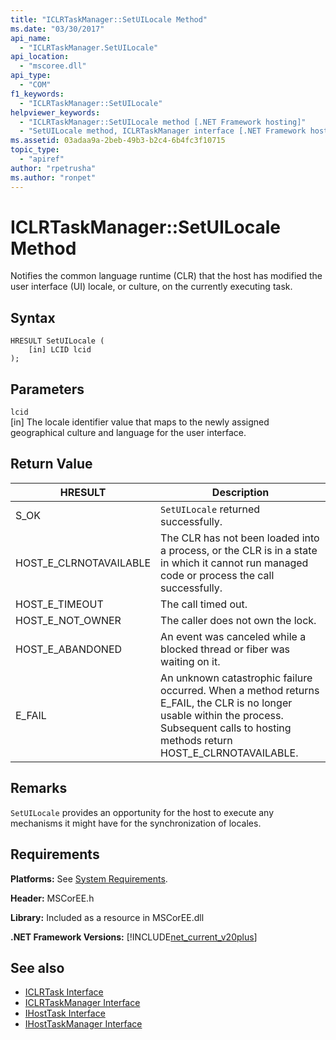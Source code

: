 ```yaml
---
title: "ICLRTaskManager::SetUILocale Method"
ms.date: "03/30/2017"
api_name: 
  - "ICLRTaskManager.SetUILocale"
api_location: 
  - "mscoree.dll"
api_type: 
  - "COM"
f1_keywords: 
  - "ICLRTaskManager::SetUILocale"
helpviewer_keywords: 
  - "ICLRTaskManager::SetUILocale method [.NET Framework hosting]"
  - "SetUILocale method, ICLRTaskManager interface [.NET Framework hosting]"
ms.assetid: 03adaa9a-2beb-49b3-b2c4-6b4fc3f10715
topic_type: 
  - "apiref"
author: "rpetrusha"
ms.author: "ronpet"
---
```

# ICLRTaskManager::SetUILocale Method
Notifies the common language runtime (CLR) that the host has modified the user interface (UI) locale, or culture, on the currently executing task.  
  
## Syntax  
  
```  
HRESULT SetUILocale (  
    [in] LCID lcid  
);  
```  
  
## Parameters  
 `lcid`  
 [in] The locale identifier value that maps to the newly assigned geographical culture and language for the user interface.  
  
## Return Value  
  
|HRESULT|Description|  
|-------------|-----------------|  
|S_OK|`SetUILocale` returned successfully.|  
|HOST_E_CLRNOTAVAILABLE|The CLR has not been loaded into a process, or the CLR is in a state in which it cannot run managed code or process the call successfully.|  
|HOST_E_TIMEOUT|The call timed out.|  
|HOST_E_NOT_OWNER|The caller does not own the lock.|  
|HOST_E_ABANDONED|An event was canceled while a blocked thread or fiber was waiting on it.|  
|E_FAIL|An unknown catastrophic failure occurred. When a method returns E_FAIL, the CLR is no longer usable within the process. Subsequent calls to hosting methods return HOST_E_CLRNOTAVAILABLE.|  
  
## Remarks  
 `SetUILocale` provides an opportunity for the host to execute any mechanisms it might have for the synchronization of locales.  
  
## Requirements  
 **Platforms:** See [System Requirements](../../../../docs/framework/get-started/system-requirements.md).  
  
 **Header:** MSCorEE.h  
  
 **Library:** Included as a resource in MSCorEE.dll  
  
 **.NET Framework Versions:** [!INCLUDE[net_current_v20plus](../../../../includes/net-current-v20plus-md.md)]  
  
## See also
- [ICLRTask Interface](../../../../docs/framework/unmanaged-api/hosting/iclrtask-interface.md)
- [ICLRTaskManager Interface](../../../../docs/framework/unmanaged-api/hosting/iclrtaskmanager-interface.md)
- [IHostTask Interface](../../../../docs/framework/unmanaged-api/hosting/ihosttask-interface.md)
- [IHostTaskManager Interface](../../../../docs/framework/unmanaged-api/hosting/ihosttaskmanager-interface.md)
